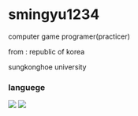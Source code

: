 # smingyu1234
<p>computer game programer(practicer)</p>
<p>from : republic of korea</p>
<p>sungkonghoe university</p>

### languege
<img src="https://img.shields.io/badge/java-007396?style=for-the-badge&logo=OpenJDK&logoColor=white"> <img src="https://img.shields.io/badge/GitHub-EAEAEA?style=for-the-badge&logo=github&logoColor=000"/>




